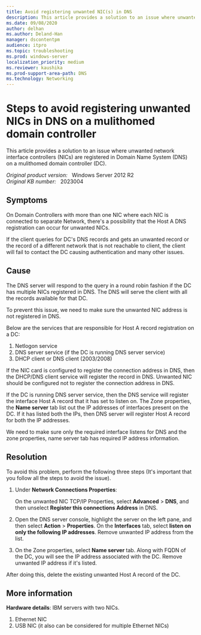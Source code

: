 ```yaml
---
title: Avoid registering unwanted NIC(s) in DNS
description: This article provides a solution to an issue where unwanted network interface controllers (NICs) are registered in Domain Name System (DNS) on a mulithomed domain controller.
ms.date: 09/08/2020
author: delhan
ms.author: Deland-Han
manager: dscontentpm
audience: itpro
ms.topic: troubleshooting
ms.prod: windows-server
localization_priority: medium
ms.reviewer: kaushika
ms.prod-support-area-path: DNS
ms.technology: Networking
---
```

# Steps to avoid registering unwanted NICs in DNS on a mulithomed domain controller

This article provides a solution to an issue where unwanted network interface controllers (NICs) are registered in Domain Name System (DNS) on a mulithomed domain controller (DC).

_Original product version:_ &nbsp; Windows Server 2012 R2  
_Original KB number:_ &nbsp; 2023004

## Symptoms

On Domain Controllers with more than one NIC where each NIC is connected to separate Network, there's a possibility that the Host A DNS registration can occur for unwanted NICs.

If the client queries for DC's DNS records and gets an unwanted record or the record of a different network that is not reachable to client, the client will fail to contact the DC causing authentication and many other issues.

## Cause

The DNS server will respond to the query in a round robin fashion if the DC has multiple NICs registered in DNS. The DNS will serve the client with all the records available for that DC.

To prevent this issue, we need to make sure the unwanted NIC address is not registered in DNS.

Below are the services that are responsible for Host A record registration on a DC:

1. Netlogon service
2. DNS server service (if the DC is running DNS server service)
3. DHCP client or DNS client (2003/2008)

If the NIC card is configured to register the connection address in DNS, then the DHCP/DNS client service will register the record in DNS. Unwanted NIC should be configured not to register the connection address in DNS.

If the DC is running DNS server service, then the DNS service will register the interface Host A record that it has set to listen on. The Zone properties, the **Name server** tab list out the IP addresses of interfaces present on the DC. If it has listed both the IPs, then DNS server will register Host A record for both the IP addresses.  

We need to make sure only the required interface listens for DNS and the zone properties, name server tab has required IP address information.

## Resolution

To avoid this problem, perform the following three steps (It's important that you follow all the steps to avoid the issue).

1. Under **Network Connections Properties**:

    On the unwanted NIC TCP/IP Properties, select **Advanced** > **DNS**, and then unselect **Register this connections Address** in DNS.

1. Open the DNS server console, highlight the server on the left pane, and then select **Action** > **Properties**. On the **Interfaces** tab, select **listen on only the following IP addresses**. Remove unwanted IP address from the list.

1. On the Zone properties, select **Name server** tab. Along with FQDN of the DC, you will see the IP address associated with the DC. Remove unwanted IP address if it's listed.  

After doing this, delete the existing unwanted Host A record of the DC.

## More information

**Hardware details**: IBM servers with two NICs.

1. Ethernet NIC
1. USB NIC (it also can be considered for multiple Ethernet NICs)
